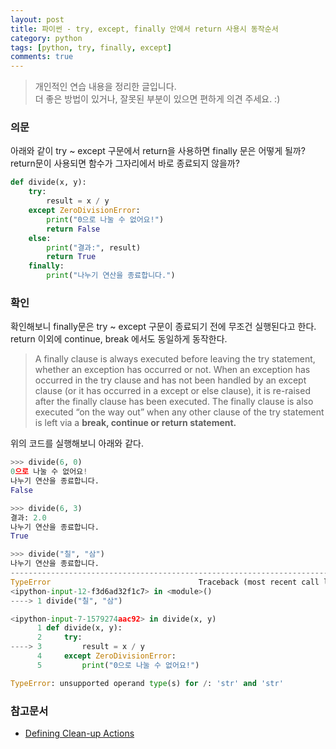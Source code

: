 ```yaml
---
layout: post
title: 파이썬 - try, except, finally 안에서 return 사용시 동작순서
category: python
tags: [python, try, finally, except]
comments: true
---
```

> 개인적인 연습 내용을 정리한 글입니다.      
> 더 좋은 방법이 있거나, 잘못된 부분이 있으면 편하게 의견 주세요. :)

### 의문
아래와 같이 try ~ except 구문에서 return을 사용하면 finally 문은 어떻게 될까?
return문이 사용되면 함수가 그자리에서 바로 종료되지 않을까?

```python
def divide(x, y):
    try:
        result = x / y
    except ZeroDivisionError:
        print("0으로 나눌 수 없어요!")
        return False
    else:
        print("결과:", result)
        return True
    finally:
        print("나누기 연산을 종료합니다.")
```

### 확인
확인해보니 finally문은 try ~ except 구문이 종료되기 전에 무조건 실행된다고 한다.
return 이외에 continue, break 에서도 동일하게 동작한다.

> A finally clause is always executed before leaving the try statement, whether an exception has occurred or not. When an exception has occurred in the try clause and has not been handled by an except clause (or it has occurred in a except or else clause), it is re-raised after the finally clause has been executed. The finally clause is also executed “on the way out” when any other clause of the try statement is left via a **break, continue or return statement.**

위의 코드를 실행해보니 아래와 같다.  

```python
>>> divide(6, 0)
0으로 나눌 수 없어요!
나누기 연산을 종료합니다.
False

>>> divide(6, 3)
결과: 2.0
나누기 연산을 종료합니다.
True

>>> divide("칠", "삼")
나누기 연산을 종료합니다.
---------------------------------------------------------------------------
TypeError                                 Traceback (most recent call last)
<ipython-input-12-f3d6ad32f1c7> in <module>()
----> 1 divide("칠", "삼")

<ipython-input-7-1579274aac92> in divide(x, y)
      1 def divide(x, y):
      2     try:
----> 3         result = x / y
      4     except ZeroDivisionError:
      5         print("0으로 나눌 수 없어요!")

TypeError: unsupported operand type(s) for /: 'str' and 'str'
```

### 참고문서
- [Defining Clean-up Actions](https://docs.python.org/3.3/tutorial/errors.html#defining-clean-up-actions)
